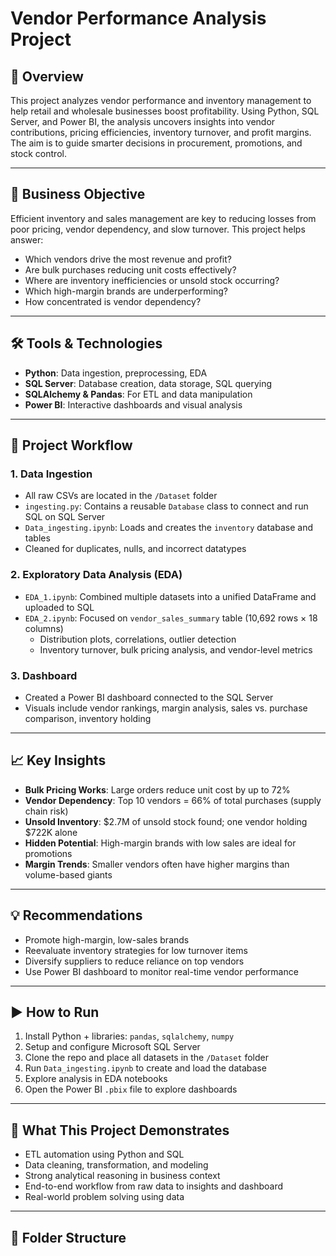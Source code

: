 # Vendor Performance Analysis Project

## 📌 Overview
This project analyzes vendor performance and inventory management to help retail and wholesale businesses boost profitability. Using Python, SQL Server, and Power BI, the analysis uncovers insights into vendor contributions, pricing efficiencies, inventory turnover, and profit margins. The aim is to guide smarter decisions in procurement, promotions, and stock control.

---

## 🧠 Business Objective
Efficient inventory and sales management are key to reducing losses from poor pricing, vendor dependency, and slow turnover. This project helps answer:

- Which vendors drive the most revenue and profit?
- Are bulk purchases reducing unit costs effectively?
- Where are inventory inefficiencies or unsold stock occurring?
- Which high-margin brands are underperforming?
- How concentrated is vendor dependency?

---

## 🛠 Tools & Technologies
- **Python**: Data ingestion, preprocessing, EDA  
- **SQL Server**: Database creation, data storage, SQL querying  
- **SQLAlchemy & Pandas**: For ETL and data manipulation  
- **Power BI**: Interactive dashboards and visual analysis  

---

## 🔁 Project Workflow

### 1. Data Ingestion
- All raw CSVs are located in the `/Dataset` folder
- `ingesting.py`: Contains a reusable `Database` class to connect and run SQL on SQL Server
- `Data_ingesting.ipynb`: Loads and creates the `inventory` database and tables
- Cleaned for duplicates, nulls, and incorrect datatypes

### 2. Exploratory Data Analysis (EDA)
- `EDA_1.ipynb`: Combined multiple datasets into a unified DataFrame and uploaded to SQL
- `EDA_2.ipynb`: Focused on `vendor_sales_summary` table (10,692 rows × 18 columns)
  - Distribution plots, correlations, outlier detection
  - Inventory turnover, bulk pricing analysis, and vendor-level metrics

### 3. Dashboard
- Created a Power BI dashboard connected to the SQL Server
- Visuals include vendor rankings, margin analysis, sales vs. purchase comparison, inventory holding

---

## 📈 Key Insights

- **Bulk Pricing Works**: Large orders reduce unit cost by up to 72%
- **Vendor Dependency**: Top 10 vendors = 66% of total purchases (supply chain risk)
- **Unsold Inventory**: $2.7M of unsold stock found; one vendor holding $722K alone
- **Hidden Potential**: High-margin brands with low sales are ideal for promotions
- **Margin Trends**: Smaller vendors often have higher margins than volume-based giants

---

## 💡 Recommendations

- Promote high-margin, low-sales brands
- Reevaluate inventory strategies for low turnover items
- Diversify suppliers to reduce reliance on top vendors
- Use Power BI dashboard to monitor real-time vendor performance

---

## ▶️ How to Run

1. Install Python + libraries: `pandas`, `sqlalchemy`, `numpy`
2. Setup and configure Microsoft SQL Server
3. Clone the repo and place all datasets in the `/Dataset` folder
4. Run `Data_ingesting.ipynb` to create and load the database
5. Explore analysis in EDA notebooks
6. Open the Power BI `.pbix` file to explore dashboards

---

## 🧠 What This Project Demonstrates

- ETL automation using Python and SQL
- Data cleaning, transformation, and modeling
- Strong analytical reasoning in business context
- End-to-end workflow from raw data to insights and dashboard
- Real-world problem solving using data

---

## 📁 Folder Structure

